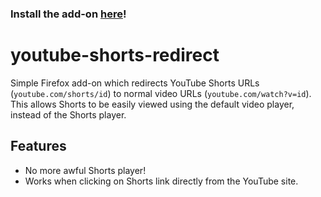 ### Install the add-on [here](https://addons.mozilla.org/en-US/firefox/addon/youtube-shorts-redirect/)!
# youtube-shorts-redirect

Simple Firefox add-on which redirects YouTube Shorts URLs (`youtube.com/shorts/id`) to normal video URLs (`youtube.com/watch?v=id`). This allows Shorts to be easily viewed using the default video player, instead of the Shorts player.

## Features
  - No more awful Shorts player!
  - Works when clicking on Shorts link directly from the YouTube site.
